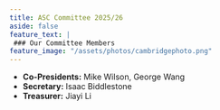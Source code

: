 ```yaml
---
title: ASC Committee 2025/26
aside: false
feature_text: |
 ### Our Committee Members
feature_image: "/assets/photos/cambridgephoto.png"
---
```


- **Co-Presidents:** Mike Wilson, George Wang
- **Secretary:** Isaac Biddlestone
- **Treasurer:** Jiayi Li

